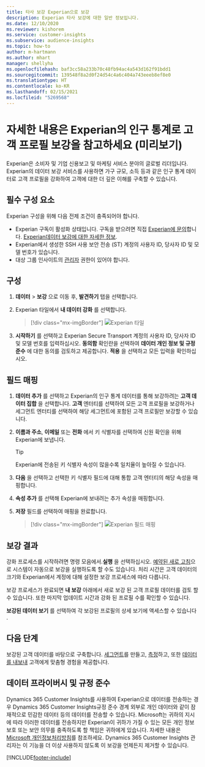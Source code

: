 ```yaml
---
title: 타사 보강 Experian으로 보강
description: Experian 타사 보강에 대한 일반 정보입니다.
ms.date: 12/10/2020
ms.reviewer: kishorem
ms.service: customer-insights
ms.subservice: audience-insights
ms.topic: how-to
author: m-hartmann
ms.author: mhart
manager: shellyha
ms.openlocfilehash: baf3cc58a233b70c48fb94ac4a543d162f91bdd1
ms.sourcegitcommit: 139548f8a2d0f24d54c4a6c404a743eeeb8ef8e0
ms.translationtype: HT
ms.contentlocale: ko-KR
ms.lasthandoff: 02/15/2021
ms.locfileid: "5269568"
---
```

# <a name="enrich-customer-profiles-with-demographics-from-experian-preview"></a>자세한 내용은 Experian의 인구 통계로 고객 프로필 보강을 참고하세요 (미리보기)

Experian은 소비자 및 기업 신용보고 및 마케팅 서비스 분야의 글로벌 리더입니다. Experian의 데이터 보강 서비스를 사용하면 가구 규모, 소득 등과 같은 인구 통계 데이터로 고객 프로필을 강화하여 고객에 대한 더 깊은 이해를 구축할 수 있습니다.

## <a name="prerequisites"></a>필수 구성 요소

Experian 구성을 위해 다음 전제 조건이 충족되어야 합니다.

- Experian 구독이 활성화 상태입니다. 구독을 받으려면 직접 [Experian에 문의](https://www.experian.com/marketing-services/contact)합니다. [Experian데이터 보강에 대한 자세한 정보](https://www.experian.com/marketing-services/microsoft?cmpid=ems_web_mci_cdppage).
- Experian에서 생성한 SSH 사용 보안 전송 (ST) 계정의 사용자 ID, 당사자 ID 및 모델 번호가 있습니다.
- 대상 그룹 인사이트의 [관리자](permissions.md#administrator) 권한이 있어야 합니다.

## <a name="configuration"></a>구성

1. **데이터** > **보강** 으로 이동 후, **발견하기** 탭을 선택합니다.

1. Experian 타일에서 **내 데이터 강화** 를 선택합니다.

   > [!div class="mx-imgBorder"]
   > ![Experian 타일](media/experian-tile.png "Experian 타일")

1. **시작하기** 를 선택하고 Experian Secure Transport 계정의 사용자 ID, 당사자 ID 및 모델 번호를 입력하십시오. **동의함** 확인란을 선택하여 **데이터 개인 정보 및 규정 준수** 에 대한 동의를 검토하고 제공합니다. **적용** 을 선택하고 모든 입력을 확인하십시오.

## <a name="map-your-fields"></a>필드 매핑

1.  **데이터 추가** 를 선택하고 Experian의 인구 통계 데이터를 통해 보강하려는 **고객 데이터 집합** 을 선택합니다. **고객** 엔터티를 선택하여 모든 고객 프로필을 보강하거나 세그먼트 엔터티를 선택하여 해당 세그먼트에 포함된 고객 프로필만 보강할 수 있습니다.

1. **이름과 주소**, **이메일** 또는 **전화** 에서 키 식별자를 선택하여 신원 확인을 위해 Experian에 보냅니다.

   > [!TIP]
   > Experian에 전송된 키 식별자 속성이 많을수록 일치율이 높아질 수 있습니다.

1. **다음** 을 선택하고 선택한 키 식별자 필드에 대해 통합 고객 엔터티의 해당 속성을 매핑합니다.

1. **속성 추가** 를 선택해 Experian에 보내려는 추가 속성을 매핑합니다.

1.  **저장** 필드를 선택하여 매핑을 완료합니다.

    > [!div class="mx-imgBorder"]
    > ![Experian 필드 매핑](media/experian-field-mapping.png "Experian 필드 매핑")

## <a name="enrichment-results"></a>보강 결과

강화 프로세스를 시작하려면 명령 모음에서.**실행** 을 선택하십시오. [예약된 새로 고침](system.md#schedule-tab)으로 시스템이 자동으로 보강을 실행하도록 할 수도 있습니다. 처리 시간은 고객 데이터의 크기와 Experian에서 계정에 대해 설정한 보강 프로세스에 따라 다릅니다.

보강 프로세스가 완료되면 **내 보강** 아래에서 새로 보강 된 고객 프로필 데이터를 검토 할 수 있습니다. 또한 마지막 업데이트 시간과 강화 된 프로필 수를 확인할 수 있습니다.

**보강된 데이터 보기** 를 선택하여 각 보강된 프로필의 상세 보기에 액세스할 수 있습니다 .

## <a name="next-steps"></a>다음 단계

보강된 고객 데이터를 바탕으로 구축합니다. [세그먼트](segments.md)를 만들고, [측정](measures.md)하고, 또한 [데이터를 내보내](export-destinations.md) 고객에게 맞춤형 경험을 제공합니다.

## <a name="data-privacy-and-compliance"></a>데이터 프라이버시 및 규정 준수

Dynamics 365 Customer Insights를 사용하여 Experian으로 데이터를 전송하는 경우 Dynamics 365 Customer Insights규정 준수 경계 외부로 개인 데이터와 같이 잠재적으로 민감한 데이터 등의 데이터를 전송할 수 있습니다. Microsoft는 귀하의 지시에 따라 이러한 데이터를 전송하지만 Experian이 귀하가 가질 수 있는 모든 개인 정보 보호 또는 보안 의무를 충족하도록 할 책임은 귀하에게 있습니다. 자세한 내용은 [Microsoft 개인정보처리방침](https://go.microsoft.com/fwlink/?linkid=396732)를 참조하세요.
Dynamics 365 Customer Insights 관리자는 이 기능을 더 이상 사용하지 않도록 이 보강을 언제든지 제거할 수 있습니다.


[!INCLUDE[footer-include](../includes/footer-banner.md)]